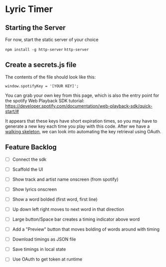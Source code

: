 
# Lyric Timer

## Starting the Server

For now, start the static server of your choice

`npm install -g http-server`
`http-server`

## Create a secrets.js file
The contents of the file should look like this:

`window.spotifyKey = '[YOUR KEY]';` 

You can grab your own key from this page, which is also the entry point for the spotify Web Playback SDK tutorial: https://developer.spotify.com/documentation/web-playback-sdk/quick-start/#

It appears that these keys have short expiration times, so you may have to generate a new key each time you play with this code. After we have a [walking skeleton](http://wiki.c2.com/?WalkingSkeleton), we can look into automating the key retrieval using OAuth.

## Feature Backlog

- [ ] Connect the sdk 
- [ ] Scaffold the UI
- [ ] Show track and artist name onscreen (from spotify)
- [ ] Show lyrics onscreen
- [ ] Show a word bolded (first word, first line)
- [ ] Up down left right moves to next word in that direction 
- [ ] Large button/Space bar creates a timing indicator above word

- [ ] Add a "Preview" button that moves bolding of words around with timing
- [ ] Download timings as JSON file
- [ ] Save timings in local state
- [ ] Use OAuth to get token at runtime